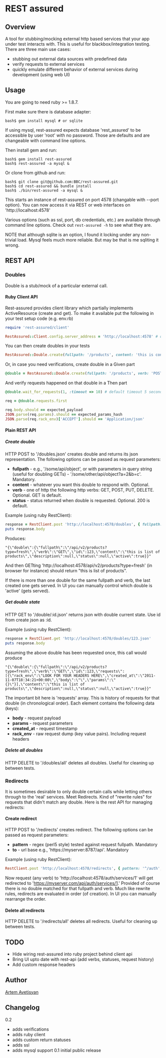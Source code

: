 # REST assured

## Overview

A tool for stubbing/mocking external http based services that your app under test interacts with. This is useful for blackbox/integration testing.
There are three main use cases:

* stubbing out external data sources with predefined data
* verify requests to external services
* quickly emulate different behavior of external services during development (using web UI)

## Usage

You are going to need ruby >= 1.8.7.

First make sure there is database adapter:

    bash$ gem install mysql # or sqlite

If using mysql, rest-assured expects database 'rest\_assured' to be accessible by user 'root' with no password. Those are defaults and are changeable with command line options.

Then install gem and run:

    bash$ gem install rest-assured
    bash$ rest-assured -a mysql &

Or clone from github and run:

    bash$ git clone git@github.com:BBC/rest-assured.git
    bash$ cd rest-assured && bundle install
    bash$ ./bin/rest-assured -a mysql &

This starts an instance of rest-assured on port 4578 (changable with --port option). You can now access it via REST or web interfaces on 'http://localhost:4578'

Various options (such as ssl, port, db credentials, etc.) are available through command line options. Check out `rest-assured -h` to see what they are.

NOTE that although sqlite is an option, I found it locking under any non-trivial load. Mysql feels much more reliable. But may be that is me sqliting it wrong.

## REST API

### Doubles

Double is a stub/mock of a particular external call.

#### Ruby Client API

Rest-assured provides client library which partially implements ActiveResource (create and get). To make it available put the following in your test setup code (e.g. env.rb)

```ruby
require 'rest-assured/client'

RestAssured::Client.config.server_address = 'http://localhost:4578' # or wherever your rest-assured is
```

You can then create doubles in your tests

```ruby
RestAssured::Double.create(fullpath: '/products', content: 'this is content')
```

Or, in case you need verifications, create double in a Given part

```ruby
@double = RestAssured::Double.create(fullpath: '/products', verb: 'POST')
```

And verify requests happened on that double in a Then part

```ruby
@double.wait_for_requests(1, :timeout => 10) # default timeout 5 seconds

req = @double.requests.first

req.body.should == expected_payload
JSON.parse(req.params).should == expected_params_hash
JSON.parse(req.rack_env)['ACCEPT'].should == 'Application/json'
```

#### Plain REST API

##### Create double 
  HTTP POST to '/doubles.json' creates double and returns its json representation.
  The following options can be passed as request parameters:

  - __fullpath__ - e.g., '/some/api/object', or with parameters in query string (useful for doubling GETs) - '/some/other/api/object?a=2&b=c'. Mandatory.
  - __content__ - whatever you want this double to respond with. Optional.
  - __verb__ - one of http the following http verbs: GET, POST, PUT, DELETE. Optional. GET is default.
  - __status__ - status returned when double is requested. Optional. 200 is default.

  Example (using ruby RestClient):
  
```ruby
response = RestClient.post 'http://localhost:4578/doubles', { fullpath: '/api/v2/products?type=fresh', verb: 'GET', content: 'this is list of products', status: 200 }
puts response.body
```
  Produces:

    "{\"double\":{\"fullpath\":\"/api/v2/products?type=fresh\",\"verb\":\"GET\",\"id\":123,\"content\":\"this is list of products\",\"description\":null,\"status\":null,\"active\":true}}"

  And then GETting 'http://localhost:4578/api/v2/products?type=fresh' (in browser for instance) should return "this is list of products".

  If there is more than one double for the same fullpath and verb, the last created one gets served. In UI you can manually control which double is 'active' (gets served).

##### Get double state
  HTTP GET to '/double/:id.json' returns json with double current state. Use id from create json as :id.

  Example (using ruby RestClient):

```ruby
response = RestClient.get 'http://localhost:4578/doubles/123.json'
puts response.body
```

  Assuming the above double has been requested once, this call would produce

    "{\"double\":{\"fullpath\":\"/api/v2/products?type=fresh\",\"verb\":\"GET\",\"id\":123,\"requests\":[{\"rack_env\":\"LOOK FOR YOUR HEADERS HERE\",\"created_at\":\"2011-11-07T18:34:21+00:00\",\"body\":\"\",\"params\":\"{}\"}],\"content\":\"this is list of products\",\"description\":null,\"status\":null,\"active\":true}}"

  The important bit here is 'requests' array. This is history of requests for that double (in chronological order). Each element contains the following data (keys):
  
  - __body__ - request payload
  - __params__ - request parameters
  - __created_at__ - request timestamp
  - __rack_env__ - raw request dump (key value pairs). Including request headers

##### Delete all doubles
  HTTP DELETE to '/doubles/all' deletes all doubles. Useful for cleaning up between tests.

### Redirects

It is sometimes desirable to only double certain calls while letting others through to the 'real' services. Meet Redirects. Kind of "rewrite rules" for requests that didn't match any double. Here is the rest API for managing redirects:

#### Create redirect
  HTTP POST to '/redirects' creates redirect.
  The following options can be passed as request parameters:

  - __pattern__ - regex (perl5 style) tested against request fullpath. Mandatory
  - __to__ - url base e.g., 'https://myserver:8787/api'. Mandatory

  Example (using ruby RestClient):

```ruby
RestClient.post 'http://localhost:4578/redirects', { pattern: '^/auth', to: 'https://myserver.com/api' }
```

  Now request (any verb) to 'http://localhost:4578/auth/services/1' will get redirected to 'https://myserver.com/api/auth/services/1.' Provided of course there is no double matched for that fullpath and verb.
  Much like rewrite rules, redirects are evaluated in order (of creation). In UI you can manually rearrange the order.

#### Delete all redirects
  HTTP DELETE to '/redirects/all' deletes all redirects. Useful for cleaning up between tests.

## TODO

* Hide wiring rest-assured into ruby project behind client api
* Bring UI upto date with rest-api (add verbs, statuses, request history)
* Add custom response headers

## Author

[Artem Avetisyan](https://github.com/artemave)

## Changelog

0.2
  - adds verifications
  - adds ruby client
  - adds custom return statuses
  - adds ssl
  - adds mysql support
0.1 initial public release

